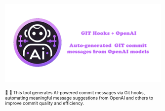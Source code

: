 # ![GIT Hooks + OpenAI - Generate GIT commit messages from Open AI](docs/images/splash.png)

🧠 🧰 This tool generates AI-powered commit messages via Git hooks, automating meaningful message suggestions from OpenAI and others to improve commit quality and efficiency.
